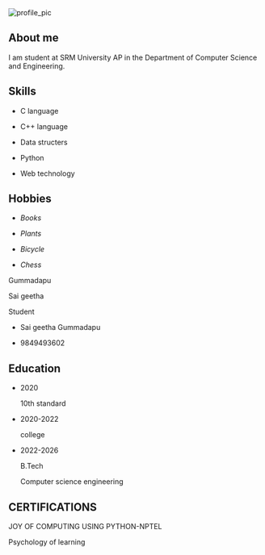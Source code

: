 <!DOCTYPE html>
<html>
<head>
	<title>Sai geetha Gummadapu</title>
	<link rel="stylesheet" type="text/css" href="resume.css">
</title> <script src="https://kit.fontawesome.com/3ef3559250.js" crossorigin="anonymous"></script>
</head>
<body>

<section class="resume">
	<div class="resume_left">
	    <div class="r_profile_pic">
	      <img src="srmlogo.jpeg" alt="profile_pic">
	    </div>
	    <div class="r_left_sub">
	      <div class="r_aboutme">
	        <h2>About me</h2>
	        <p>I am student at SRM University AP in the Department of Computer Science and Engineering.</p>
	      </div>
	      <div class="r_skills">
	        <h2>Skills</h2>
	        <ul>
	          <li>
	            <p><i class="fa-solid fa-code"></i></p>
	            <p>C language</p>
	          </li>
	          <li>
	            <p><i class="fa-solid fa-pen-nib"></i></p>
	            <p>C++ language</p>
	          </li>
	          <li>
	            <p><i class="fa-solid fa-video"></i></p>
	            <p>Data structers</p>
	          </li>
	          <li>
	            <p><i class="fa-solid fa-headphones"></i></p>
	            <p>Python</p>
	          </li>
	          <li>
	            <p><i class="fa-solid fa-image"></i></p>
	            <p>Web technology</p>
	          </li>
	        </ul>
	      </div>
	      <div class="r_hobbies">
	        <h2>Hobbies</h2>
	        <ul>
	          <li>
	            <p><i class="fa-solid fa-book">Books</i></p>
	          </li>
	          <li>
	            <p><i class="fa-solid fa-plant-wilt">Plants</i></p>
	          </li>
	          <li>
	            <p><i class="fa-solid fa-bicycle">Bicycle</i></p>
	          </li>
	          <li>
	            <p><i class="fa-solid fa-chess">Chess</i></p>
	          </li>
	        </ul>
	      </div>
	    </div>
	</div>
	<div class="resume_right">
	    <div class="r_namerole">
	      <p>Gummadapu</p>
	      <p>Sai geetha</p>
	      <p class="role">Student</p>
	    </div>
	    <div class="r_info">
	      <ul>
	        <li>
	          <p>Sai geetha Gummadapu </p>
	        </li>
	        <li>
	          <p>9849493602</p>
	        </li>
	      </ul>
	    </div>
	    <div class="r_right_sub">
	      <div class="r_education">
	        <h2>Education</h2>
	        <ul>
	          <li>
	            <div class="r_ed_left">
	              <p>2020</p>
	            </div>
	            <div class="r_ed_right">
	              <p>10th standard</p>
	            </div>
	          </li>
	          <li>
	            <div class="r_ed_left">
	              <p>2020-2022</p>
	            </div>
	            <div class="r_ed_right">
	              <p>college</p>
	            </div>
	          </li>
	          <li>
	            <div class="r_ed_left">
	              <p>2022-2026</p>
	            </div>
	            <div class="r_ed_right">
	              <p>B.Tech</p>
	              <p>Computer science engineering</p>
	            </div>
	          </li>
	        </ul>
            <h2>CERTIFICATIONS</h2>
            <p>JOY OF COMPUTING USING PYTHON-NPTEL</p>
            <p>Psychology of learning</p>
	</div>
</section>

</body>
</html>
